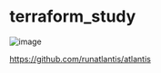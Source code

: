 # terraform_study

![image](https://github.com/user-attachments/assets/7589f5b5-8ed5-4c10-af52-15cb0e2f676a)

https://github.com/runatlantis/atlantis

